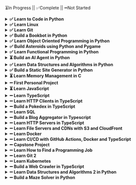 ⏳In Progress || ✅Complete || ➖Not Started
<details>
<summary><strong>✅ Learn to Code in Python</strong></summary>

```
Introduction             [✔️] [✔️] [✔️] [✔️] [✔️] [✔️] [✔️] [✔️] [✔️] [✔️]
                         [✔️] [✔️] [✔️]
Variables                [✔️] [✔️] [✔️] [✔️] [✔️] [✔️] [✔️] [✔️] [✔️] [✔️]
                         [✔️] [✔️] [✔️] [✔️] [✔️] [✔️] [✔️] [✔️] [✔️]
Functions                [✔️] [✔️] [✔️] [✔️] [✔️] [✔️] [✔️] [✔️] [✔️] [✔️]
                         [✔️] [✔️] [✔️] [✔️] [✔️] [✔️] [✔️] [✔️] [✔️] [✔️]
                         [✔️] [✔️] [✔️] [✔️]
Scope                    [✔️] [✔️] [✔️] [✔️]
Testing and Debugging    [✔️] [✔️] [✔️] [✔️] [✔️] [✔️] [✔️] [✔️]
Computing                [✔️] [✔️] [✔️] [✔️] [✔️] [✔️] [✔️] [✔️] [✔️] [✔️]
                         [✔️] [✔️] [✔️] [✔️] [✔️] [✔️]
Comparisons              [✔️] [✔️] [✔️] [✔️] [✔️] [✔️] [✔️] [✔️] [✔️] [✔️]
                         [✔️] [✔️] [✔️]
Loops                    [✔️] [✔️] [✔️] [✔️] [✔️] [✔️] [✔️] [✔️] [✔️] [✔️]
                         [✔️] [✔️] [✔️]
Lists                    [✔️] [✔️] [✔️] [✔️] [✔️] [✔️] [✔️] [✔️] [✔️] [✔️]
                         [✔️] [✔️] [✔️] [✔️] [✔️] [✔️] [✔️] [✔️] [✔️] [✔️]
                         [✔️] [✔️] [✔️] [✔️] [✔️] [✔️]
Dictionaries             [✔️] [✔️] [✔️] [✔️] [✔️] [✔️] [✔️] [✔️] [✔️] [✔️]
                         [✔️]
Sets                     [✔️] [✔️] [✔️] [✔️] [✔️] [✔️]
Errors                   [✔️] [✔️] [✔️] [✔️] [✔️] [✔️] [✔️] [✔️] [✔️] [✔️]
                         [✔️]
Practice                 [✔️] [✔️] [✔️] [✔️] [✔️] [✔️] [✔️]
Quiz                     [✔️] [✔️] [✔️] [✔️] [✔️] [✔️] [✔️] [✔️]
```
</details>


<details>
<summary><strong>✅ Learn Linux</strong></summary>

```
Terminals and Shells     [✔️] [✔️] [✔️] [✔️] [✔️] [✔️] [✔️] [✔️] [✔️] [✔️]
Filesystems              [✔️] [✔️] [✔️] [✔️] [✔️] [✔️] [✔️] [✔️] [✔️] [✔️]
                         [✔️] [✔️] [✔️] [✔️] [✔️] [✔️] [✔️]
Permissions              [✔️] [✔️] [✔️] [✔️] [✔️] [✔️] [✔️] [✔️] [✔️]
Programs                 [✔️] [✔️] [✔️] [✔️] [✔️] [✔️] [✔️] [✔️] [✔️]
Input/Output             [✔️] [✔️] [✔️] [✔️] [✔️] [✔️] [✔️] [✔️] [✔️] [✔️]
                         [✔️] [✔️] [✔️] [✔️] [✔️]
Packages                 [✔️] [✔️] [✔️] [✔️] [✔️] [✔️]
```
</details>


<details>
<summary><strong>✅ Learn Git</strong></summary>

```
Setup                    [✔️] [✔️] [✔️] [✔️] [✔️] [✔️]
Repositories             [✔️] [✔️] [✔️] [✔️] [✔️] [✔️]
Internals                [✔️] [✔️] [✔️] [✔️] [✔️] [✔️] [✔️] [✔️]
Config                   [✔️] [✔️] [✔️] [✔️] [✔️] [✔️] [✔️]
Branching                [✔️] [✔️] [✔️] [✔️] [✔️] [✔️] [✔️] [✔️] [✔️] [✔️]
Merge                    [✔️] [✔️] [✔️] [✔️] [✔️] [✔️]
Rebase                   [✔️] [✔️] [✔️] [✔️] [✔️] [✔️]
Reset                    [✔️] [✔️] [✔️] [✔️] [✔️]
Remote                   [✔️] [✔️] [✔️] [✔️] [✔️] [✔️] [✔️]
GitHub                   [✔️] [✔️] [✔️] [✔️] [✔️] [✔️] [✔️] [✔️]
Gitignore                [✔️] [✔️] [✔️] [✔️] [✔️] [✔️]
```
</details>


<details>
<summary><strong>✅ Build a Bookbot in Python</strong></summary>

```
Setup                    [✔️] [✔️] [✔️] [✔️] [✔️] [✔️]
Data Analysis            [✔️] [✔️] [✔️] [✔️] [✔️] [✔️]
Report                   [✔️] [✔️] [✔️]
```
</details>


<details>
<summary><strong>✅ Learn Object Oriented Programming in Python</strong></summary>

```
Clean Code               [✔️] [✔️] [✔️] [✔️] [✔️] [✔️]
Classes                  [✔️] [✔️] [✔️] [✔️] [✔️] [✔️] [✔️] [✔️] [✔️] [✔️]
                         [✔️] [✔️]
Encapsulation            [✔️] [✔️] [✔️] [✔️] [✔️] [✔️] [✔️] [✔️]
Abstraction              [✔️] [✔️] [✔️] [✔️] [✔️] [✔️] [✔️]
Inheritance              [✔️] [✔️] [✔️] [✔️] [✔️] [✔️] [✔️] [✔️] [✔️] [✔️]
                         [✔️] [✔️] [✔️] [✔️] [✔️]
Polymorphism             [✔️] [✔️] [✔️] [✔️] [✔️] [✔️] [✔️] [✔️] [✔️] [✔️]
                         [✔️] [✔️] [✔️]
```
</details>


<details>
<summary><strong>✅ Build Asteroids using Python and Pygame</strong></summary>

```
Pygame                   [✔️] [✔️] [✔️]
Player                   [✔️] [✔️] [✔️] [✔️] [✔️] [✔️] [✔️] [✔️]
Asteroids                [✔️] [✔️] [✔️] [✔️] [✔️] [✔️] [✔️]
```
</details>


<details>
<summary><strong>✅ Learn Functional Programming in Python</strong></summary>

```
Functional Programming   [✔️] [✔️] [✔️] [✔️] [✔️] [✔️] [✔️] [✔️] [✔️] [✔️]
                         [✔️] [✔️]
First Class Functions    [✔️] [✔️] [✔️] [✔️] [✔️] [✔️] [✔️] [✔️] [✔️] [✔️]
                         [✔️]
Pure Functions           [✔️] [✔️] [✔️] [✔️] [✔️] [✔️] [✔️] [✔️] [✔️] [✔️]
                         [✔️] [✔️] [✔️] [✔️] [✔️] [✔️]
Recursion                [✔️] [✔️] [✔️] [✔️] [✔️] [✔️] [✔️] [✔️] [✔️] [✔️]
                         [✔️] [✔️] [✔️] [✔️] [✔️]
Function Transformations [✔️] [✔️] [✔️] [✔️] [✔️] [✔️] [✔️]
Closures                 [✔️] [✔️] [✔️] [✔️] [✔️]
Currying                 [✔️] [✔️] [✔️] [✔️] [✔️] [✔️]
Decorators               [✔️] [✔️] [✔️] [✔️] [✔️] [✔️] [✔️] [✔️]
Sum Types                [✔️] [✔️] [✔️] [✔️] [✔️] [✔️]
```
</details>


<details>
<summary><strong>⏳ Build an AI Agent in Python</strong></summary>

```
LLMs                     [✔️] [✔️] [✔️] [✔️] [✔️] [✔️]
Functions                [✔️] [✔️] [✔️] [✔️] [✔️]
Function Calling         [ ] [ ] [ ] [ ]
Agents                   [ ] [ ] [ ]
```
</details>


<details>
<summary><strong>✅ Learn Data Structures and Algorithms in Python</strong></summary>

```
Algorithms Intro         [✔️] [✔️] [✔️] [✔️] [✔️] [✔️]
Math                     [✔️] [✔️] [✔️] [✔️] [✔️] [✔️] [✔️] [✔️] [✔️] [✔️]
                         [✔️] [✔️] [✔️] [✔️] [✔️]
Big-O Analysis           [✔️] [✔️] [✔️] [✔️] [✔️] [✔️] [✔️] [✔️] [✔️] [✔️]
                         [✔️] [✔️] [✔️]
Sorting Algorithms       [✔️] [✔️] [✔️] [✔️] [✔️] [✔️] [✔️] [✔️] [✔️] [✔️]
                         [✔️] [✔️] [✔️] [✔️] [✔️] [✔️] [✔️] [✔️] [✔️] [✔️]
                         [✔️] [✔️]
Exponential Time         [✔️] [✔️] [✔️] [✔️] [✔️] [✔️] [✔️] [✔️] [✔️] [✔️]
Data Structures Intro    [✔️] [✔️] [✔️] [✔️] [✔️] [✔️]
Stacks                   [✔️] [✔️] [✔️] [✔️] [✔️] [✔️] [✔️]
Queues                   [✔️] [✔️] [✔️] [✔️] [✔️] [✔️]
Linked Lists             [✔️] [✔️] [✔️] [✔️] [✔️] [✔️] [✔️] [✔️] [✔️] [✔️]
Binary Trees             [✔️] [✔️] [✔️] [✔️] [✔️] [✔️] [✔️] [✔️] [✔️] [✔️]
                         [✔️] [✔️] [✔️] [✔️] [✔️]
Red Black Trees          [✔️] [✔️] [✔️] [✔️] [✔️] [✔️] [✔️] [✔️] [✔️]
Hashmaps                 [✔️] [✔️] [✔️] [✔️] [✔️] [✔️] [✔️] [✔️] [✔️] [✔️]
Tries                    [✔️] [✔️] [✔️] [✔️] [✔️] [✔️] [✔️] [✔️] [✔️] [✔️]
Graphs                   [✔️] [✔️] [✔️] [✔️] [✔️] [✔️] [✔️] [✔️] [✔️]
BFS and DFS              [✔️] [✔️] [✔️] [✔️] [✔️] [✔️] [✔️]
P vs NP                  [✔️] [✔️] [✔️] [✔️] [✔️] [✔️] [✔️] [✔️] [✔️] [✔️]
                         [✔️] [✔️] [✔️] [✔️] [✔️] [✔️] [✔️] [✔️] [✔️] [✔️]
```
</details>


<details>
<summary><strong>✅ Build a Static Site Generator in Python</strong></summary>

```
Static Sites             [✔️] [✔️] [✔️] [✔️] [✔️] [✔️] [✔️]
Nodes                    [✔️] [✔️] [✔️] [✔️] [✔️] [✔️]
Inline                   [✔️] [✔️] [✔️] [✔️] [✔️] [✔️]
Blocks                   [✔️] [✔️] [✔️]
Website                  [✔️] [✔️] [✔️] [✔️] [✔️] [✔️]
```
</details>


<details>
<summary><strong>⏳ Learn Memory Management in C</strong></summary>

```
C Basics                 [✔️] [✔️] [✔️] [✔️] [✔️] [✔️] [✔️] [✔️] [✔️] [✔️]
                         [✔️] [✔️] [✔️] [✔️] [✔️] [✔️] [✔️] [✔️] [✔️] [✔️]
                         [✔️] [✔️] [✔️]
Structs                  [✔️] [✔️] [✔️] [✔️] [✔️] [✔️]
Pointers                 [✔️] [✔️] [✔️] [✔️] [✔️] [✔️] [✔️] [✔️] [✔️] [✔️]
                         [✔️] [✔️] [✔️] [✔️] [✔️] [✔️] [✔️]
Enums                    [✔️] [✔️] [✔️] [✔️]
Unions                   [✔️] [✔️] [✔️] [✔️] [✔️]
Stack and Heap           [ ] [ ] [ ] [ ] [ ] [ ] [ ] [ ]
Advanced Pointers        [ ] [ ] [ ] [ ] [ ] [ ]
Stack Data Structure     [ ] [ ] [ ] [ ] [ ] [ ]
Objects                  [ ] [ ] [ ] [ ] [ ] [ ] [ ] [ ] [ ]
Refcounting GC           [ ] [ ] [ ] [ ] [ ] [ ] [ ]
Mark and Sweep GC        [ ] [ ] [ ] [ ] [ ] [ ] [ ] [ ] [ ] [ ]
```
</details>


<details>
<summary><strong>➖ First Personal Project</strong></summary>

```
Placeholder              [ ] [ ] [ ] [ ]
```
</details>


<details>
<summary><strong>⏳ Learn JavaScript</strong></summary>

```
Variables                [✔️] [✔️] [✔️] [✔️] [✔️] [✔️] [✔️] [✔️] [✔️] [✔️]
                         [✔️] [✔️] [✔️] [✔️] [✔️] [✔️] [✔️] [✔️] [✔️] [✔️]
Comparisons              [✔️] [✔️] [✔️] [✔️] [✔️] [✔️] [✔️] [✔️]
Functions                [✔️] [✔️] [✔️] [✔️] [✔️] [✔️] [✔️] [✔️] [✔️] [✔️]
                         [✔️]
Objects                  [✔️] [✔️] [✔️] [✔️] [✔️] [✔️] [✔️] [✔️] [✔️] [✔️]
                         [✔️] [✔️] [✔️] [✔️] [✔️] [✔️] [✔️] [✔️] [✔️]
Classes                  [✔️] [✔️] [✔️] [✔️] [✔️] [✔️]
Prototypes               [✔️] [✔️]
Loops                    [✔️] [✔️] [✔️] [✔️] [✔️]
Arrays                   [ ] [ ] [ ] [ ] [ ] [ ] [ ] [ ] [ ]
Errors                   [ ] [ ] [ ] [ ] [ ]
Sets                     [ ] [ ] [ ]
Maps                     [ ] [ ] [ ]
Promises                 [ ] [ ] [ ] [ ] [ ] [ ] [ ] [ ] [ ] [ ]
                         [ ]
The Event Loop           [ ] [ ] [ ] [ ] [ ] [ ]
Runtimes                 [ ] [ ] [ ] [ ] [ ] [ ]
Modules                  [ ] [ ] [ ] [ ] [ ] [ ] [ ] [ ]
```
</details>


<details>
<summary><strong>➖ Learn TypeScript</strong></summary>

```
Types                    [ ] [ ] [ ] [ ] [ ] [ ]
Functions                [ ] [ ] [ ] [ ] [ ] [ ]
Unions                   [ ] [ ] [ ] [ ] [ ] [ ] [ ] [ ]
Arrays                   [ ] [ ] [ ] [ ] [ ]
Objects                  [ ] [ ] [ ] [ ] [ ] [ ] [ ] [ ] [ ] [ ]
                         [ ] [ ] [ ] [ ]
Tuples                   [ ] [ ] [ ] [ ] [ ] [ ] [ ]
Intersections            [ ] [ ] [ ] [ ]
Interfaces               [ ] [ ] [ ] [ ] [ ]
Enums                    [ ] [ ] [ ] [ ] [ ]
Type Narrowing           [ ] [ ] [ ] [ ] [ ] [ ] [ ] [ ] [ ] [ ]
Classes                  [ ] [ ] [ ] [ ] [ ] [ ] [ ] [ ]
Utility Types            [ ] [ ] [ ] [ ] [ ] [ ] [ ]
Generics                 [ ] [ ] [ ] [ ] [ ] [ ]
Conditional Types        [ ] [ ] [ ] [ ] [ ]
Local Development        [ ] [ ] [ ] [ ] [ ] [ ] [ ] [ ]
```
</details>


<details>
<summary><strong>➖ Learn HTTP Clients in TypeScript</strong></summary>

```
Why HTTP?                [ ] [ ] [ ] [ ] [ ] [ ] [ ] [ ] [ ] [ ]
                         [ ] [ ] [ ]
DNS                      [ ] [ ] [ ] [ ] [ ] [ ] [ ]
URIs                     [ ] [ ] [ ] [ ] [ ] [ ] [ ] [ ] [ ] [ ]
                         [ ] [ ]
Errors                   [ ] [ ] [ ] [ ] [ ]
Headers                  [ ] [ ] [ ] [ ] [ ] [ ] [ ]
JSON                     [ ] [ ] [ ] [ ] [ ] [ ] [ ] [ ] [ ] [ ]
Methods                  [ ] [ ] [ ] [ ] [ ] [ ] [ ] [ ] [ ] [ ]
                         [ ]
Paths                    [ ] [ ] [ ] [ ] [ ] [ ] [ ] [ ]
HTTPS                    [ ] [ ] [ ] [ ]
```
</details>


<details>
<summary><strong>➖ Build a Pokedex in TypeScript</strong></summary>

```
REPL                     [ ] [ ] [ ] [ ] [ ]
Cache                    [ ] [ ] [ ] [ ] [ ] [ ]
Pokedex                  [ ] [ ]
```
</details>


<details>
<summary><strong>➖ Learn SQL</strong></summary>

```
Introduction             [ ] [ ] [ ] [ ] [ ] [ ] [ ]
Tables                   [ ] [ ] [ ] [ ] [ ] [ ] [ ] [ ] [ ] [ ]
                         [ ] [ ] [ ] [ ]
Constraints              [ ] [ ] [ ] [ ] [ ] [ ] [ ] [ ] [ ]
CRUD                     [ ] [ ] [ ] [ ] [ ] [ ] [ ] [ ] [ ] [ ]
                         [ ] [ ] [ ] [ ] [ ] [ ] [ ] [ ] [ ] [ ]
                         [ ]
Basic Queries            [ ] [ ] [ ] [ ] [ ] [ ] [ ] [ ] [ ] [ ]
                         [ ] [ ]
Structuring              [ ] [ ] [ ] [ ] [ ] [ ] [ ] [ ]
Aggregations             [ ] [ ] [ ] [ ] [ ] [ ] [ ] [ ] [ ] [ ]
                         [ ]
Subqueries               [ ] [ ] [ ] [ ] [ ] [ ]
Normalization            [ ] [ ] [ ] [ ] [ ] [ ] [ ] [ ] [ ] [ ]
                         [ ] [ ] [ ] [ ] [ ] [ ] [ ]
Joins                    [ ] [ ] [ ] [ ] [ ] [ ] [ ] [ ] [ ] [ ]
Performance              [ ] [ ] [ ] [ ] [ ] [ ] [ ] [ ] [ ] [ ]
```
</details>


<details>
<summary><strong>➖ Build a Blog Aggregator in Typescript</strong></summary>

```
Config                   [ ] [ ] [ ] [ ]
Database                 [ ] [ ] [ ] [ ] [ ]
RSS                      [ ] [ ] [ ]
Following                [ ] [ ] [ ]
Aggregate                [ ] [ ] [ ] [ ]
```
</details>


<details>
<summary><strong>➖ Learn HTTP Servers in TypeScript</strong></summary>

```
Servers                  [ ] [ ] [ ] [ ] [ ] [ ] [ ] [ ] [ ] [ ]
                         [ ] [ ] [ ] [ ]
Routing                  [ ] [ ]
Architecture             [ ] [ ] [ ] [ ] [ ] [ ] [ ]
JSON                     [ ] [ ] [ ] [ ]
Error Handling           [ ] [ ]
Storage                  [ ] [ ] [ ] [ ] [ ] [ ] [ ] [ ] [ ] [ ]
                         [ ]
Authentication           [ ] [ ] [ ] [ ] [ ] [ ] [ ] [ ] [ ] [ ]
                         [ ] [ ] [ ] [ ]
Authorization            [ ] [ ] [ ] [ ]
Webhooks                 [ ] [ ] [ ] [ ]
Documentation            [ ] [ ] [ ] [ ] [ ] [ ]
```
</details>


<details>
<summary><strong>➖ Learn File Servers and CDNs with S3 and CloudFront</strong></summary>

```
File Storage             [ ] [ ] [ ] [ ] [ ] [ ] [ ] [ ] [ ]
Caching                  [ ] [ ] [ ] [ ] [ ]
AWS S3                   [ ] [ ] [ ] [ ] [ ] [ ] [ ]
Object Storage           [ ] [ ] [ ]
Video Streaming          [ ] [ ] [ ] [ ]
Security                 [ ] [ ] [ ] [ ] [ ] [ ] [ ]
CDNs                     [ ] [ ] [ ] [ ] [ ]
Resiliency               [ ] [ ] [ ] [ ] [ ]
```
</details>


<details>
<summary><strong>➖ Learn Docker</strong></summary>

```
Install                  [ ] [ ] [ ] [ ]
Containers               [ ] [ ] [ ] [ ] [ ]
Storage                  [ ] [ ] [ ] [ ] [ ] [ ] [ ]
Execute                  [ ] [ ] [ ] [ ]
Networks                 [ ] [ ] [ ] [ ] [ ] [ ]
Dockerfiles              [ ] [ ] [ ] [ ] [ ] [ ] [ ]
Debug                    [ ] [ ] [ ] [ ]
Publish                  [ ] [ ] [ ] [ ] [ ] [ ]
```
</details>


<details>
<summary><strong>➖ Learn CI/CD with GitHub Actions, Docker and TypeScript</strong></summary>

```
Continuous Integration   [ ] [ ] [ ] [ ] [ ] [ ] [ ] [ ]
Tests                    [ ] [ ] [ ] [ ]
Formatting               [ ] [ ]
Linting                  [ ] [ ] [ ]
Security                 [ ] [ ] [ ] [ ]
Build                    [ ] [ ] [ ] [ ] [ ] [ ]
Deploy                   [ ] [ ] [ ] [ ] [ ] [ ]
Database                 [ ] [ ] [ ] [ ] [ ] [ ]
```
</details>


<details>
<summary><strong>➖ Capstone Project</strong></summary>

```
Placeholder              [ ] [ ] [ ]
```
</details>


<details>
<summary><strong>➖ Learn How to Find a Programming Job</strong></summary>

```
Strategy                 [ ] [ ] [ ] [ ]
Projects                 [ ] [ ] [ ] [ ] [ ] [ ] [ ] [ ]
GitHub Profile           [ ] [ ] [ ] [ ] [ ]
LinkedIn Profile         [ ] [ ] [ ]
Resume                   [ ] [ ] [ ] [ ] [ ] [ ] [ ] [ ] [ ] [ ]
Applying                 [ ] [ ] [ ] [ ]
Networking               [ ] [ ] [ ] [ ] [ ]
Interviewing             [ ] [ ] [ ] [ ] [ ] [ ] [ ] [ ] [ ]
Relocation               [ ] [ ] [ ] [ ]
```
</details>


<details>
<summary><strong>➖ Learn Git 2</strong></summary>

```
Fork                     [ ] [ ] [ ] [ ] [ ] [ ] [ ]
Reflog                   [ ] [ ] [ ] [ ] [ ] [ ]
Merge Conflicts          [ ] [ ] [ ] [ ] [ ] [ ] [ ] [ ] [ ] [ ]
                         [ ] [ ] [ ] [ ]
Rebase Conflicts         [ ] [ ] [ ] [ ] [ ] [ ] [ ] [ ] [ ] [ ]
Squash                   [ ] [ ] [ ] [ ] [ ] [ ] [ ] [ ] [ ] [ ]
Stash                    [ ] [ ] [ ] [ ] [ ] [ ] [ ]
Revert                   [ ] [ ] [ ] [ ]
Cherry Pick              [ ] [ ]
Bisect                   [ ] [ ] [ ]
Worktrees                [ ] [ ] [ ] [ ] [ ] [ ]
Tags                     [ ] [ ] [ ] [ ]
```
</details>


<details>
<summary><strong>➖ Learn Kubernetes</strong></summary>

```
Install                  [ ] [ ] [ ] [ ] [ ] [ ] [ ]
Pods                     [ ] [ ] [ ] [ ]
Deployments              [ ] [ ] [ ] [ ] [ ] [ ] [ ]
ConfigMaps               [ ] [ ] [ ] [ ] [ ]
Services                 [ ] [ ] [ ] [ ] [ ] [ ]
Ingress                  [ ] [ ] [ ] [ ] [ ] [ ]
Storage                  [ ] [ ] [ ] [ ] [ ] [ ] [ ] [ ]
Namespaces               [ ] [ ] [ ] [ ] [ ]
Scaling                  [ ] [ ] [ ] [ ] [ ] [ ] [ ] [ ] [ ] [ ]
                         [ ] [ ]
Nodes                    [ ] [ ] [ ] [ ] [ ] [ ]
```
</details>


<details>
<summary><strong>➖ Build a Web Crawler in TypeScript</strong></summary>

```
Placeholder              [ ] [ ] [ ] [ ] [ ] [ ] [ ] [ ] [ ]
```
</details>


<details>
<summary><strong>➖ Learn Data Structures and Algorithms 2 in Python</strong></summary>

```
Dijkstra's               [ ] [ ] [ ] [ ] [ ] [ ] [ ] [ ] [ ] [ ]
                         [ ] [ ] [ ] [ ]
Bellman-Ford             [ ] [ ] [ ] [ ] [ ] [ ] [ ]
Heaps                    [ ] [ ] [ ] [ ] [ ] [ ] [ ] [ ] [ ] [ ]
A* Search                [ ] [ ] [ ] [ ] [ ] [ ] [ ]
Dynamic Programming      [ ] [ ] [ ] [ ] [ ] [ ] [ ] [ ] [ ]
Edit Distance            [ ] [ ] [ ] [ ] [ ] [ ] [ ] [ ] [ ]
Linear Programming       [ ] [ ] [ ] [ ] [ ] [ ] [ ] [ ] [ ] [ ]
                         [ ] [ ] [ ] [ ] [ ] [ ] [ ] [ ] [ ] [ ]
                         [ ]
```
</details>


<details>
<summary><strong>➖ Build a Maze Solver in Python</strong></summary>

```
Tkinter                  [ ] [ ] [ ]
Cells                    [ ] [ ] [ ]
Maze                     [ ] [ ] [ ] [ ]
Solve                    [ ] [ ] [ ]
```
</details>

